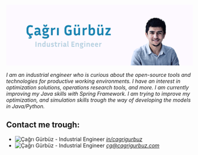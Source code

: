 <!--### 

Hi there 👋

**cgrgrbz/cgrgrbz** is a ✨ _special_ ✨ repository because its `README.md` (this file) appears on your GitHub profile.

Here are some ideas to get you started:

- 🔭 I’m currently working on ...
- 🌱 I’m currently learning ...
- 👯 I’m looking to collaborate on ...
- 🤔 I’m looking for help with ...
- 💬 Ask me about ...
- 📫 How to reach me: ...
- 😄 Pronouns: ...
- ⚡ Fun fact: ...
-->




![Çağrı Gürbüz - Industrial Engineer](https://raw.githubusercontent.com/cgrgrbz/cgrgrbz/master/github-cover.png)

*I am an industrial engineer who is curious about the open-source tools and technologies for productive working environments. I have an interest in optimization solutions, operations research tools, and more. I am currently improving my Java skills with Spring Framework. I am trying to improve my optimization, and simulation skills trough the way of developing the models in Java/Python.*

## Contact me trough:
- <img width="3%" src="https://content.linkedin.com/content/dam/me/business/en-us/amp/brand-site/v2/bg/LI-Bug.svg.original.svg" alt="Çağrı Gürbüz - Industrial Engineer">&nbsp;<a href="https://www.linkedin.com/in/cagrigurbuz/">*in/cagrigurbuz*</a>
- <img vertical-align= "middle" width="3%" src="https://img.icons8.com/offices/30/000000/email.png" alt="Çağrı Gürbüz - Industrial Engineer">&nbsp;<a href="mailto:cg@cagrigurbuz.com/">*cg@cagrigurbuz.com*</a> 

